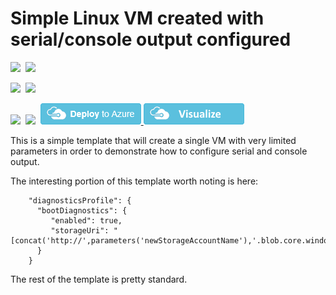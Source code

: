 # Simple Linux VM created with serial/console output configured

<IMG SRC="https://azbotstorage.blob.core.windows.net/badges/101-vm-linux-serial-output/PublicLastTestDate.svg" />&nbsp;
<IMG SRC="https://azbotstorage.blob.core.windows.net/badges/101-vm-linux-serial-output/PublicDeployment.svg" />&nbsp;

<IMG SRC="https://azbotstorage.blob.core.windows.net/badges/101-vm-linux-serial-output/FairfaxLastTestDate.svg" />&nbsp;
<IMG SRC="https://azbotstorage.blob.core.windows.net/badges/101-vm-linux-serial-output/FairfaxDeployment.svg" />&nbsp;

<IMG SRC="https://azbotstorage.blob.core.windows.net/badges/101-vm-linux-serial-output/BestPracticeResult.svg" />&nbsp;
<IMG SRC="https://azbotstorage.blob.core.windows.net/badges/101-vm-linux-serial-output/CredScanResult.svg" />&nbsp;
<a href="https://portal.azure.com/#create/Microsoft.Template/uri/https%3A%2F%2Fraw.githubusercontent.com%2FAzure%2Fazure-quickstart-templates%2Fmaster%2F101-vm-linux-serial-output%2Fazuredeploy.json" target="_blank">
    <img src="https://raw.githubusercontent.com/Azure/azure-quickstart-templates/master/1-CONTRIBUTION-GUIDE/images/deploytoazure.png"/>
</a>
<a href="http://armviz.io/#/?load=https%3A%2F%2Fraw.githubusercontent.com%2FAzure%2Fazure-quickstart-templates%2Fmaster%2F101-vm-linux-serial-output%2Fazuredeploy.json" target="_blank">
    <img src="https://raw.githubusercontent.com/Azure/azure-quickstart-templates/master/1-CONTRIBUTION-GUIDE/images/visualizebutton.png"/>
</a>

This is a simple template that will create a single VM with very limited parameters in order to demonstrate how to configure serial and console output.

The interesting portion of this template worth noting is here:

		"diagnosticsProfile": {
          "bootDiagnostics": {
             "enabled": true,
			 "storageUri": "[concat('http://',parameters('newStorageAccountName'),'.blob.core.windows.net')]"
          }
        }

The rest of the template is pretty standard.
